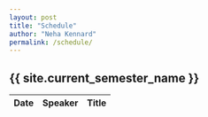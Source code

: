 ```yaml
---
layout: post
title: "Schedule"
author: "Neha Kennard"
permalink: /schedule/
---
```




<h2 class="text-center">{{ site.current_semester_name }}</h2>

<table class="display table table-bordered" id="schedule">
  <thead>
    <tr>
      <th data-field="date" data-width="100">Date</th>
      <th data-field="speaker" data>Speaker</th>
      <th data-field="title" data-width="500">Title</th>
    </tr>
  </thead>

<script src="{{ base.url | prepend: site.url }}/assets/js/schedule_table.js"></script>
